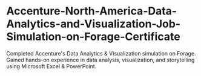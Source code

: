 # Accenture-North-America-Data-Analytics-and-Visualization-Job-Simulation-on-Forage-Certificate
Completed Accenture's Data Analytics &amp; Visualization simulation on Forage. Gained hands-on experience in data analysis, visualization, and storytelling using Microsoft Excel &amp; PowerPoint.
